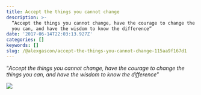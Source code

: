 ```yaml
---
title: Accept the things you cannot change
description: >-
  “Accept the things you cannot change, have the courage to change the things
  you can, and have the wisdom to know the difference”
date: '2017-06-14T22:03:13.927Z'
categories: []
keywords: []
slug: /@alexgascon/accept-the-things-you-cannot-change-115aa9f167d1
---
```


“_Accept the things you cannot change, have the courage to change the things you can, and have the wisdom to know the difference_”

![](https://cdn-images-1.medium.com/max/800/0*wlG-gN_QhVm4Ive8.jpg)
